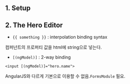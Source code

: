 ## 1. Setup

## 2. The Hero Editor

- `{{ something }}` : interpolation binding syntax

컴퍼넌트의 프로퍼티 값을 html에 string으로 넣는다.

- `[(ngModel)]` : 2-way binding

`<input [(ngModel)]="hero.name">`

AngularJS와 다르게 기본으로 이용할 수 없음.`FormsModule` 필요.
